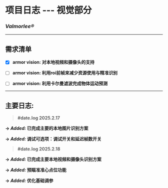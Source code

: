 # 项目日志 --- 视觉部分

###  *Valmorlee®* 


---
## 需求清单

- [x] **armor vision: 对本地视频和摄像头的支持**
- [ ] **armor vision: 利用roi前帧来减少资源使用与精准识别**
- [ ] **armor vision: 利用卡尔曼滤波完成物体运动预测**


---

## 主要日志: 

> **#date.log 2025.2.17**

**-> *Added:* 已完成主要的本地图片识别方案**

**-> *Added:* 调试可选项：调试开关和延迟帧数开关**



> **#date.log 2025.2.18**

**-> *Added:* 已完成主要本地视频和摄像头识别方案**

**-> *Added:* 预瞄准准心点位功能**

**-> *Added:* 优化基础调参**


